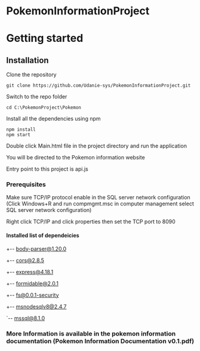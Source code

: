# PokemonInformationProject

# Getting started

## Installation

Clone the repository

    git clone https://github.com/Udanie-sys/PokemonInformationProject.git

Switch to the repo folder

    cd C:\PokemonProject\Pokemon

Install all the dependencies using npm

    npm install
    npm start
    
Double click Main.html file in the project directory and run the application

You will be directed to the Pokemon information website

Entry point to this project is api.js
 
### Prerequisites

Make sure TCP/IP protocol enable in the SQL server network configuration (Click Windows+R and run compmgmt.msc in computer management select SQL server network configuration)

Right click TCP/IP and click properties then set the TCP port to 8090

#### Installed list of dependeicies
+-- body-parser@1.20.0

+-- cors@2.8.5

+-- express@4.18.1

+-- formidable@2.0.1

+-- fs@0.0.1-security

+-- msnodesqlv8@2.4.7

`-- mssql@8.1.0

### More Information is available in the pokemon information documentation (Pokemon Information Documentation v0.1.pdf)

